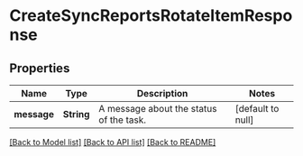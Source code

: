 # CreateSyncReportsRotateItemResponse

## Properties
Name | Type | Description | Notes
------------ | ------------- | ------------- | -------------
**message** | **String** | A message about the status of the task. | [default to null]

[[Back to Model list]](../README.md#documentation-for-models) [[Back to API list]](../README.md#documentation-for-api-endpoints) [[Back to README]](../README.md)


